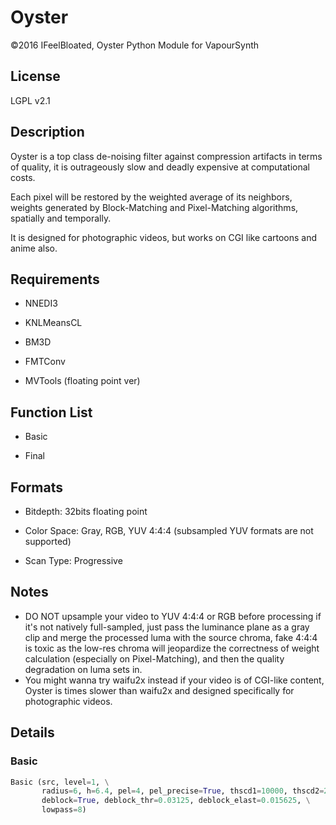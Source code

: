 # Oyster
©2016 IFeelBloated, Oyster Python Module for VapourSynth
## License
LGPL v2.1
## Description
Oyster is a top class de-noising filter against compression artifacts in terms of quality, it is outrageously slow and deadly expensive at computational costs.

Each pixel will be restored by the weighted average of its neighbors, weights generated by Block-Matching and Pixel-Matching algorithms, spatially and temporally.

It is designed for photographic videos, but works on CGI like cartoons and anime also.
## Requirements
- NNEDI3

- KNLMeansCL

- BM3D

- FMTConv

- MVTools (floating point ver)

## Function List
- Basic

- Final

## Formats
- Bitdepth: 32bits floating point

- Color Space: Gray, RGB, YUV 4:4:4 (subsampled YUV formats are not supported)

- Scan Type: Progressive

## Notes
- DO NOT upsample your video to YUV 4:4:4 or RGB before processing if it's not natively full-sampled, just pass the luminance plane as a gray clip and merge the processed luma with the source chroma, fake 4:4:4 is toxic as the low-res chroma will jeopardize the correctness of weight calculation (especially on Pixel-Matching), and then the quality degradation on luma sets in.
- You might wanna try waifu2x instead if your video is of CGI-like content, Oyster is times slower than waifu2x and designed specifically for photographic videos.

## Details
### Basic
```python
Basic (src, level=1, \
       radius=6, h=6.4, pel=4, pel_precise=True, thscd1=10000, thscd2=255, \
       deblock=True, deblock_thr=0.03125, deblock_elast=0.015625, \
       lowpass=8)
```
